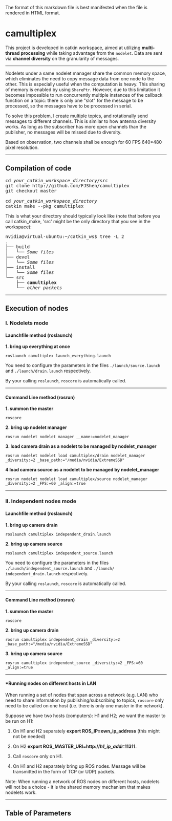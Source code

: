The format of this markdown file is best manifested when the file is rendered in HTML format.

# camultiplex
This project is developed in catkin workspace, aimed at utilizing **multi-thread processing** while taking advantage from the `nodelet`. Data are sent via **channel diversity** on the granularity of messages. 

***

Nodelets under a same nodelet manager share the common memory space, which eliminates the need to copy message data from one node to the other. This is especially useful when the computation is heavy. This sharing of memory is enabled by using `SharePtr`. However, due to this limitation it becomes impossible to run concurrently multiple instances of the callback function on a topic: there is only one "slot" for the message to be processed, so the messages have to be processed in serial.

To solve this problem, I create multiple topics, and rotationally send messages to different channels. This is similar to how antenna diversity works. As long as the subscriber has more open channels than the publisher, no messages will be missed due to diversity.

Based on observation, two channels shall be enough for 60 FPS 640*480 pixel resolution.  

***

## Compilation of code
<pre>
cd <i>your_catkin_workspace_directory</i>/src
git clone http://github.com/FJShen/camultiplex
git checkout master

cd <i>your_catkin_workspace_directory</i>
catkin_make --pkg camultiplex
</pre>

This is what your directory should typically look like (note that before you call catkin_make, 'src' might be the only directory that you see in the workspace):

<pre>
nvidia@virtual-ubuntu:~/catkin_ws$ tree -L 2
.
├── build
│   └── <i>Some files</i>
├── devel
│   └── <i>Some files</i>
├── install
│   └── <i>Some files</i>
└── src
    ├──<b> camultiplex </b>
    └──<i> other packets </i>
</pre>

***

## Execution of nodes

### I.  Nodelets mode
#### Launchfile method (roslaunch)
**1. bring up everything at once**
```
roslaunch camultiplex launch_everything.launch
```
You need to configure the parameters in the files ```./launch/source.launch``` and ```./launch/drain.launch``` respectively.

By your calling ```roslaunch```, ```roscore``` is automatically called.

---


#### Command Line method (rosrun)
**1. summon the master**
```
roscore
```
**2. bring up nodelet manager**
```
rosrun nodelet nodelet manager __name:=nodelet_manager
```
**3. load camera drain as a nodelet to be managed by nodelet_manager**

```
rosrun nodelet nodelet load camultiplex/drain nodelet_manager _diversity:=2 _base_path:="/media/nvidia/ExtremeSSD"
```

**4 load camera source as a nodelet to be managed by nodelet_manager**
```
rosrun nodelet nodelet load camultiplex/source nodelet_manager _diversity:=2 _FPS:=60 _align:=true
```
---
### II. Independent nodes mode
#### Launchfile method (roslaunch)
**1. bring up camera drain**

```
roslaunch camultiplex independent_drain.launch
```

**2. bring up camera source**

```
roslaunch camultiplex independent_source.launch
```

You need to configure the parameters in the files ```./launch/independent_source.launch``` and ```./launch/ independent_drain.launch``` respectively.

By your calling ```roslaunch```, ```roscore``` is automatically called.

---
#### Command Line method (rosrun)
**1. summon the master**
```
roscore
```

**2. bring up camera drain**

```
rosrun camultiplex independent_drain _diversity:=2 _base_path:="/media/nvidia/ExtremeSSD"
```

**3. bring up camera source**
```
rosrun camultiplex independent_source _diversity:=2 _FPS:=60 _align:=true
```
---

#### *Running nodes on different hosts in LAN
When running a set of nodes that span across a network (e.g. LAN) who need to share information by publishing/subscribing to topics, ```roscore``` only need to be called on one host (i.e. there is only one master in the network). 

Suppose we have two hosts (computers): H1 and H2; we want the master to be run on H1:

1. On H1 and H2 separately **export ROS_IP=own_ip_address** (this might not be needed)

2. On H2 **export ROS_MASTER_URI=http://*h1_ip_addr*:11311**. 

3. Call ```roscore``` only on H1.

4. On H1 and H2 separately bring up ROS nodes. Message will be transmitted in the form of TCP (or UDP) packets. 

Note: When running a network of ROS nodes on different hosts, nodelets will not be a choice - it is the shared memory mechanism that makes nodelets work.  

***

## Table of Parameters





